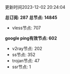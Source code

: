 更新时间2023-12-02 20:24:04

**总订阅: 287**
**总节点: 14845**
- vless节点: 707

**google ping有效节点: 602**
- v2ray节点: 202
- ss节点: 352
- trojan节点: 47
- ssr节点: 1
